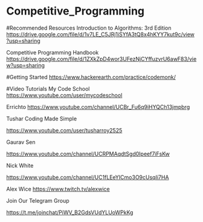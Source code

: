 # Competitive_Programming

#Recommended Resources
Introduction to Algorithms: 3rd Edition
https://drive.google.com/file/d/1v7LE_C5JRj1iSYfA3tQ8x4hKYY7kut9c/view?usp=sharing

Competitive Programming Handbook
https://drive.google.com/file/d/1ZXkZpD4wor3UFezNjCYffuzvrU6awF83/view?usp=sharing

#Getting Started
https://www.hackerearth.com/practice/codemonk/

#Video Tutorials
My Code School
https://www.youtube.com/user/mycodeschool


Errichto
https://www.youtube.com/channel/UCBr_Fu6q9iHYQCh13jmpbrg

Tushar Coding Made Simple

https://www.youtube.com/user/tusharroy2525

Gaurav Sen

https://www.youtube.com/channel/UCRPMAqdtSgd0Ipeef7iFsKw


Nick White

https://www.youtube.com/channel/UC1fLEeYICmo3O9cUsqIi7HA


Alex Wice
https://www.twitch.tv/alexwice

Join Our Telegram Group

https://t.me/joinchat/PiWV_B2GdsVUdYLUoWPkKg
